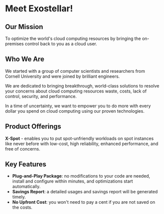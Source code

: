 # Meet Exostellar!

## Our Mission

To optimize the world's cloud computing resources by bringing the on-premises control back to you as a cloud user.

## Who We Are

We started with a group of computer scientists and researchers from Cornell University and were joined by brilliant engineers.&#x20;

We are dedicated to bringing breakthrough, world-class solutions to resolve your concerns about cloud computing resources waste, costs, lack of control, security, and performance.

In a time of uncertainty, we want to empower you to do more with every dollar you spend on cloud computing using our proven technologies.

## Product Offerings

**X-Spot** - enables you to put spot-unfriendly workloads on spot instances like never before with low-cost, high reliability, enhanced performance, and free of concerns.

## Key Features

* **Plug-and-Play Package**: no modifications to your code are needed, install and configure within minutes, and optimizations start automatically.
* **Savings Report**: a detailed usages and savings report will be generated timely.
* **No Upfront Cost**: you won't need to pay a cent if you are not saved on the costs.

